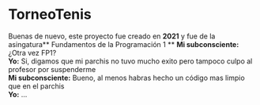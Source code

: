 # TorneoTenis
Buenas de nuevo, este proyecto fue creado en **2021** y fue de la asingatura** Fundamentos de la Programación 1  **
**Mi subconsciente:** ¿Otra vez FP1?  
**Yo:** Si, digamos que mi parchis no tuvo mucho exito pero tampoco culpo al profesor por suspenderme  
**Mi subconsciente:** Bueno, al menos habras hecho un código mas limpio que en el parchis  
**Yo:** ...

